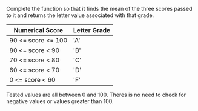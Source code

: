 Complete the function so that it finds the mean of the three scores passed to it and returns the letter value associated with that grade.  

| Numerical Score     | Letter Grade |  
|---------------------|--------------|
| 90 <= score <= 100  |     'A'      |  
| 80 <= score < 90    |     'B'      |  
| 70 <= score < 80    |     'C'      |  
| 60 <= score < 70    |     'D'      |  
| 0 <= score < 60     |     'F'      |  

Tested values are all between 0 and 100. Theres is no need to check for negative values or values greater than 100.  

